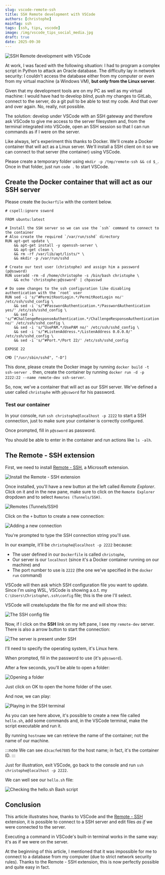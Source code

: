 ```yaml
---
slug: vscode-remote-ssh
title: SSH Remote development with VSCode
authors: [christophe]
mainTag: ssh
tags: [ssh, tips, vscode]
image: /img/vscode_tips_social_media.jpg
draft: true
date: 2025-09-30
---
```

![SSH Remote development with VSCode](/img/vscode_tips_banner.jpg)

<!-- cspell:ignore ssword -->

At work, I was faced with the following situation: I had to program a complex script in Python to attack an Oracle database. The difficulty lay in network security: I couldn't access the database either from my computer or even from my virtual machine (a Windows VM), **but only from the Linux server**.

Given that my development tools are on my PC as well as my virtual machine: I would have had to develop *blind*, push my changes to GitLab, connect to the server, do a git pull to be able to test my code. And that over and over again. No, really, not possible.

The solution: develop under VSCode with an SSH gateway and therefore ask VSCode to give me access to the server filesystem and, from the terminal integrated into VSCode, open an SSH session so that I can run commands as if I were on the server.

<!-- truncate -->

Like always, let's experiment this thanks to Docker. We'll create a Docker container that will act as a Linux server. We'll install a SSH client on it so we can connect to that server (the container) using VSCode.

Please create a temporary folder using `mkdir -p /tmp/remote-ssh && cd $_`. Once in that folder, just run `code .` to start VSCode.

## Create the Docker container that will act as our SSH server

Please create the `Dockerfile` with the content below.

<Snippet filename="Dockerfile">

```docker
# cspell:ignore ssword

FROM ubuntu:latest

# Install the SSH server so we can use the `ssh` command to connect to the container
# Also create the required `/var/run/sshd` directory
RUN apt-get update \
    && apt-get install -y openssh-server \
    && apt-get clean \
    && rm -rf /var/lib/apt/lists/* \
    && mkdir -p /var/run/sshd

# Create our test user (christophe) and assign him a password (p@ssword)
RUN useradd -rm -d /home/christophe -s /bin/bash christophe \
    && echo 'christophe:p@ssword' | chpasswd

# Do some changes to the ssh configuration like disabling authentication with the `root` user
RUN sed -i 's/^#PermitRootLogin.*/PermitRootLogin no/' /etc/ssh/sshd_config \
    && sed -i 's/^#PasswordAuthentication.*/PasswordAuthentication yes/' /etc/ssh/sshd_config \
    && sed -i 's/^#ChallengeResponseAuthentication.*/ChallengeResponseAuthentication no/' /etc/ssh/sshd_config \
    && sed -i 's/^UsePAM.*/UsePAM no/' /etc/ssh/sshd_config \
    && sed -i 's/^#ListenAddress.*/ListenAddress 0.0.0.0/' /etc/ssh/sshd_config \
    && sed -i 's/^#Port.*/Port 22/' /etc/ssh/sshd_config

EXPOSE 22

CMD ["/usr/sbin/sshd", "-D"]
```

</Snippet>

This done, please create the Docker image by running `docker build -t ssh-server .` then, create the container by running `docker run -d -p 2222:22 --name remote-dev ssh-server`.

So, now, we've a container that will act as our SSH server. We've defined a user called `christophe` with
`p@ssword` for his password.

### Test our container

In your console, run `ssh christophe@localhost -p 2222` to start a SSH connection, just to make sure your container is correctly configured.

Once prompted, fill in `p@ssword` as password.

You should be able to enter in the container and run actions like `ls -alh`.

## The Remote - SSH extension

First, we need to install [Remote - SSH](https://marketplace.visualstudio.com/items?itemName=ms-vscode-remote.remote-ssh), a Microsoft extension.

![Install the Remote - SSH extension](./images/installing_remote_ssh_extension.png)

Once installed, you'll have a new button at the left called *Remote Explorer*. Click on it and in the new pane, make sure to click on the `Remote Explorer` dropdown and to select `Remotes (Tunnels/SSH)`.

![Remotes (Tunnels/SSH)](./images/remote_tunnels.png)

Click on the `+` button to create a new connection:

![Adding a new connection](./images/add_new_connection.png)

You're prompted to type the SSH connection string you'll use.

In our example, it'll be `christophe@localhost -p 2222` because:

* The user defined in our `Dockerfile` is called `christophe`,
* Our server is our `localhost` (since it's a Docker container running on our machine) and
* The port number to use is `2222` (the one we've specified in the `docker run` command)

VSCode will then ask which SSH configuration file you want to update. Since I'm using WSL, VSCode is showing a.o.t. my `C:\Users\Christophe\.ssh\config` file; this is the one I'll select.

VSCode will create/update the file for me and will show this:

![The SSH config file](./images/ssh_config_file.png)

Now, if I click on the **SSH** link on my left pane, I see my `remote-dev` server. There is also a arrow button to start the connection:

![The server is present under SSH](./images/ssh_unfolded.png)

I'll need to specify the operating system, it's Linux here.

When prompted, fill in the password to use (it's `p@ssword`).

After a few seconds, you'll be able to open a folder:

![Opening a folder](./images/open_folder.png)

Just click on OK to open the home folder of the user.

And now, we can play:

![Playing in the SSH terminal](./images/playing_with_ssh.png)

As you can see here above, it's possible to create a new file called `hello.sh`, add some commands and, in the VSCode terminal, make the script executable and run it.

By running `hostname` we can retrieve the name of the container; not the name of our machine.

:::note
We can see `d3cacfe67885` for the host name; in fact, it's the container ID.
:::

Just for illustration, exit VSCode, go back to the console and run `ssh christophe@localhost -p 2222`.

We can well see our `hello.sh` file:

![Checking the hello.sh Bash script](./images/ssh_check.png)

## Conclusion

This article illustrates how, thanks to VSCode and the [Remote - SSH](https://marketplace.visualstudio.com/items?itemName=ms-vscode-remote.remote-ssh) extension, it is possible to connect to a SSH server and edit files *as if* we were connected to the server.

Executing a command in VSCode's built-in terminal works in the same way: it's as if we were on the server.

At the beginning of this article, I mentioned that it was impossible for me to connect to a database from my computer (due to strict network security rules). Thanks to the Remote - SSH extension, this is now perfectly possible and quite easy in fact.
